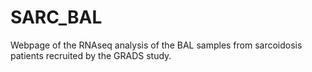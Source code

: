 # SARC_BAL
Webpage of the RNAseq analysis of the BAL samples from sarcoidosis patients recruited by the GRADS study.
